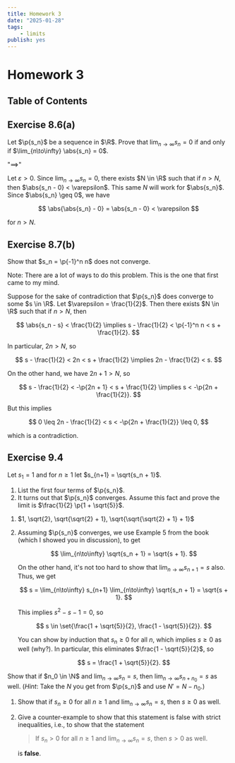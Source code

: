 ```yaml
---
title: Homework 3
date: "2025-01-28"
tags:
    - limits
publish: yes
---
```


# Homework 3

## Table of Contents

## Exercise 8.6(a)

Let $\p{s_n}$ be a sequence in $\R$. Prove that $\lim_{n\to\infty} s_n = 0$ if and only if $\lim_{n\to\infty} \abs{s_n} = 0$.

<solution>

"$\implies$"

Let $\varepsilon > 0$. Since $\lim_{n\to\infty} s_n = 0$, there exists $N \in \R$ such that if $n > N$, then $\abs{s_n - 0} < \varepsilon$. This same $N$ will work for $\abs{s_n}$. Since $\abs{s_n} \geq 0$, we have

$$
\abs{\abs{s_n} - 0} = \abs{s_n - 0} < \varepsilon
$$

for $n > N$.

</solution>

## Exercise 8.7(b)

Show that $s_n = \p{-1}^n n$ does not converge.

<solution>

Note: There are a lot of ways to do this problem. This is the one that first came to my mind.

Suppose for the sake of contradiction that $\p{s_n}$ does converge to some $s \in \R$. Let $\varepsilon = \frac{1}{2}$. Then there exists $N \in \R$ such that if $n > N$, then

$$
\abs{s_n - s} < \frac{1}{2}
\implies s - \frac{1}{2} < \p{-1}^n n < s + \frac{1}{2}.
$$

In particular, $2n > N$, so

$$
s - \frac{1}{2} < 2n < s + \frac{1}{2}
\implies 2n - \frac{1}{2} < s.
$$

On the other hand, we have $2n + 1 > N$, so

$$
s - \frac{1}{2} < -\p{2n + 1} < s + \frac{1}{2}
\implies s < -\p{2n + \frac{1}{2}}.
$$

But this implies

$$
0 \leq 2n - \frac{1}{2} < s < -\p{2n + \frac{1}{2}} \leq 0,
$$

which is a contradiction.

</solution>

## Exercise 9.4

Let $s_1 = 1$ and for $n \geq 1$ let $s_{n+1} = \sqrt{s_n + 1}$.

1. List the first four terms of $\p{s_n}$.
2. It turns out that $\p{s_n}$ converges. Assume this fact and prove the limit is $\frac{1}{2} \p{1 + \sqrt{5}}$.

<solution>

1. $1, \sqrt{2}, \sqrt{\sqrt{2} + 1}, \sqrt{\sqrt{\sqrt{2} + 1} + 1}$
2. Assuming $\p{s_n}$ converges, we use Example 5 from the book (which I showed you in discussion), to get

    $$
    \lim_{n\to\infty} \sqrt{s_n + 1} = \sqrt{s + 1}.
    $$

    On the other hand, it's not too hard to show that $\lim_{n\to\infty} s_{n+1} = s$ also. Thus, we get

    $$
    s
        = \lim_{n\to\infty} s_{n+1}
        \lim_{n\to\infty} \sqrt{s_n + 1}
        = \sqrt{s + 1}.
    $$

    This implies $s^2 - s - 1 = 0$, so

    $$
    s \in \set{\frac{1 + \sqrt{5}}{2}, \frac{1 - \sqrt{5}}{2}}.
    $$

    You can show by induction that $s_n \geq 0$ for all $n$, which implies $s \geq 0$ as well (why?). In particular, this eliminates $\frac{1 - \sqrt{5}}{2}$, so

    $$
    s = \frac{1 + \sqrt{5}}{2}.
    $$

</solution>

<exercise>

Show that if $n_0 \in \N$ and $\lim_{n\to\infty} s_n = s$, then $\lim_{n\to\infty} s_{n+n_0} = s$ as well. (_Hint_: Take the $N$ you get from $\p{s_n}$ and use $N' = N - n_0$.)

</exercise>

<exercise>

1. Show that if $s_n \geq 0$ for all $n \geq 1$ and $\lim_{n\to\infty} s_n = s$, then $s \geq 0$ as well.
2. Give a counter-example to show that this statement is false with strict inequalities, i.e., to show that the statement

    > If $s_n > 0$ for all $n \geq 1$ and $\lim_{n\to\infty} s_n = s$, then $s > 0$ as well.

    is **false**.

</exercise>

